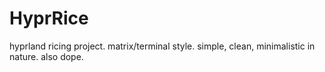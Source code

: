 # HyprRice
hyprland ricing project. matrix/terminal style. simple, clean, minimalistic in nature. also dope.
